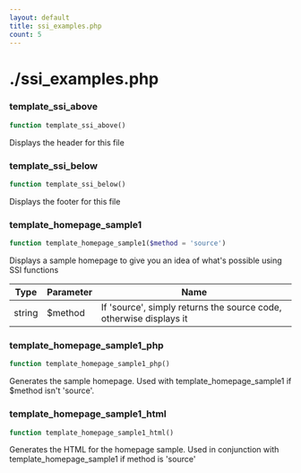 ```yaml
---
layout: default
title: ssi_examples.php
count: 5
---
```


# ./ssi_examples.php

### template_ssi_above

```php
function template_ssi_above()
```
Displays the header for this file




### template_ssi_below

```php
function template_ssi_below()
```
Displays the footer for this file




### template_homepage_sample1

```php
function template_homepage_sample1($method = 'source')
```
Displays a sample homepage to give you an idea of what's possible using SSI functions



Type|Parameter|Name
---|---|---
string|$method|If 'source', simply returns the source code, otherwise displays it

### template_homepage_sample1_php

```php
function template_homepage_sample1_php()
```
Generates the sample homepage. Used with template_homepage_sample1 if $method isn't 'source'.




### template_homepage_sample1_html

```php
function template_homepage_sample1_html()
```
Generates the HTML for the homepage sample. Used in conjunction with template_homepage_sample1 if method is 'source'




